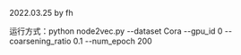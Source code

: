 2022.03.25 by fh

运行方式：python node2vec.py --dataset Cora --gpu_id 0 --coarsening_ratio 0.1 --num_epoch 200